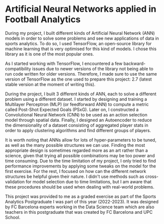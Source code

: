 # Artificial Neural Networks applied in Football Analytics


During my project, I built different kinds of Artificial Neural Network (ANN) models in order to solve some problems and see new applications of data in sports analytics. To do so, I used TensorFlow, an open-source library for machine learning that is very optimised for this kind of models. I chose this library as it is one of the most popular ones.

As I started working with TensorFlow, I encountered a few backward-compatibility issues due to newer versions of the library not being able to run code written for older versions. Therefore, I made sure to use the same version of TensorFlow as the one used to prepare this project: 2.7 (latest stable version at the moment of writing this).

During the project, I built 3 different kinds of ANN, each to solve a different problem using a different dataset. I started by designing and training a Multilayer Perceptron (MLP) (or feedforward ANN) to compute a metric called Post-Shot Expected Goals (PSxG). Later on, I constructed a Convolutional Neural Network (CNN) to be used as an action selection model through spatial data. Finally, I designed an Autoencoder to reduce the dimensionality of a dataset consisting of aggregated player stats in order to apply clustering algorithms and find different groups of players.

It is worth noting that ANNs allow for lots of hyper-parameters to be tuned, as well as the many possible structures we can use. Finding the most appropriate design is sometimes regarded more as an art rather than a science, given that trying all possible combinations may be too power and time consuming. Due to the time limitation of my project, I only tried to find performance improvements by applying some tweaks on the model for the first exercise. For the rest, I focused on how can the different network structures be helpful given their nature. I didn't use methods such as cross-validation for model selection due to time limitations, but I am aware that these procedures should be used when dealing with real-world problems.

This project was provided to me as a graded exercise as part of the Sports Analytics Postgraduate I was part of this year (2022-2023). It was designed by FC Barcelona experts working in the Data Science team which are also teachers in this postgraduate that was created by FC Barcelona and UPC School.

